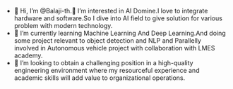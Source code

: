 - 👋 Hi, I’m @Balaji-th.👀 I’m interested in AI Domine.I love to integrate hardware and software.So I dive into AI field to give solution for various problem with modern technology. 
- 🌱 I’m currently learning Machine Learning And Deep Learning.And doing some project relevant to object detection and NLP and Parallelly involved in 
Autonomous vehicle project with collaboration with LMES academy. 
- 💞️ I’m looking to obtain a challenging position in a high-quality engineering environment where
my resourceful experience and academic skills will add value to organizational operations. 


<!---
Balaji-th/Balaji-th is a ✨ special ✨ repository because its `README.md` (this file) appears on your GitHub profile.
You can click the Preview link to take a look at your changes.
--->
